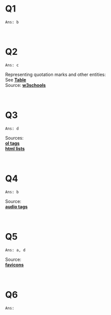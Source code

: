 # Q1  
    Ans: b

<br>

# Q2  
    Ans: c

Representing quotation marks and other entities:  
See [**Table**](/Notes%20and%20solutions/GA%20and%20PA%20solutions/resources/html_entities.html)  
Source: [**w3schools**](https://www.w3schools.com/html/html_entities.asp)

<br>

# Q3  
    Ans: d  

Sources:  
[**ol tags**](https://www.w3schools.com/tags/tag_ol.asp)  
[**html lists**](https://www.w3schools.com/html/html_lists.asp)  

<br>

# Q4  
    Ans: b  

Source:  
[**audio tags**](https://www.w3schools.com/tags/tag_audio.asp)  

<br>

# Q5  
    Ans: a, d  

Source:  
[**favicons**](https://www.w3schools.com/html/html_favicon.asp)

<br>

# Q6  
    Ans: 
